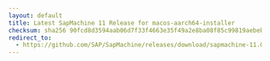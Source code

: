 ```yaml
---
layout: default
title: Latest SapMachine 11 Release for macos-aarch64-installer
checksum: sha256 90fcd8d3594aab06d7f33f4663e35f49a2e8ba08f85c99819aebeb13bfb7a7c9
redirect_to:
  - https://github.com/SAP/SapMachine/releases/download/sapmachine-11.0.21/sapmachine-jdk-11.0.21_macos-aarch64_bin.dmg
---
```

